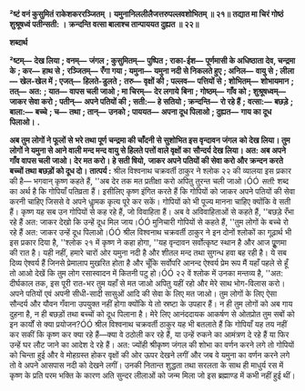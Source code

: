 **²ष्टं वनं कुसुमितं राकेशकररञ्जितम् ।** **यमुनानिललीलैजत्तरुपल्लवशोभितम् ॥ २१॥** **तद्यात मा चिरं गोष्ठं शुश्रूषध्वं पतीन्सती: ।** **क्रन्दन्ति वत्सा बालाश्च तान्पाययत दुह्यत ॥ २२॥** 

**शब्दार्थ** 

**²ष्टम्—** **देख लिया** **; वनम्—** **जंगल** **; कुसुमितम्—** **पुष्पित** **; राका-ईश—** **पूर्णमासी के अधिष्ठाता देव, चन्द्रमा के** **; कर—** **हाथ से** **;** **रञ्जितम्—** **रँगा गया** **; यमुना—** **यमुना नदी से निकलते हुए** **; अनिल—** **वायु से** **; लीला—** **खेल-खेल में** **; एजत्—** **हिलते-डुलते** **;** **तरु—** **वृक्षों की** **; पल्लव—** **पत्तियों से** **; शोभितम्—** **शोभायमान** **; तत्—** **अत:** **; यात—** **वापस चली जाओ** **; मा चिरम्—** **देर लगाये** **बिना** **; गोष्ठम्—** **गाँव को** **; शुश्रूषध्वम्—** **जाकर सेवा करो** **; पतीन्—** **अपने पतियों की** **; सती:—** **हे सतियो** **; क्रन्दन्ति—** **रो रहे हैं** **;** **वत्सा:—** **बछड़े** **; बाला:—** **बच्चे** **; च—** **तथा** **; तान्—** **उनको** **; पाययत—** **अपना दूध पिलाओ** **; दुह्यत—** **गाय का दूध पिलाओ।** **.** 

**अब तुम लोगों ने फूलों से भरे तथा पूर्ण चन्द्रमा की चाँदनी से सुशोभित इस वृन्दावन जंगल** **को देख लिया। तुम लोगों ने यमुना से आने वाली मन्द मन्द वायु से हिलते पत्तों वाले वृक्षों का** **सौन्दर्य देख लिया। अत: अब अपने गाँव वापस चली जाओ। देर मत करो। हे सती षियो,** **जाकर अपने पतियों की सेवा करो और क्रन्दन करते बच्चों तथा बछड़ों को दूध दो।** **तात्पर्य :** श्रील विश्वनाथ चक्रवर्ती ठाकुर ने श्लोक २२ की व्यालया इस प्रकार की है— भगवान् कृष्ण कहते हैं, ''अब देर तक मत प्रतीक्षा करो अपितु तुरन्त चली जाओ।ÓÓ *सती:* शब्द का अर्थ है कि गोपियाँ पतिव्रता हैं। इसीलिए कृष्ण इंगित करते हैं कि गोपियों को जाकर अपने पतियों की सेवा करनी चाहिए जिससे वे अपने धाॢमक कृत्य पूरे कर सकें। गोपियों को भी पूज्य मानना चाहिए क्योंकि वे सती हैं। कृष्ण यह सब उन गोपियों से कह रहे हैं, जो विवाहिता हैं। अब वे अविवाहिताओं से कहते हैं, ''बछड़े रँभा रहे हैं अत: जाकर देखो कि उन्हें दूध मिल जाय।ÓÓ मुनिचारी गोपियों से कहते हैं, ''तुम लोगों के बच्चे रो रहे हैं अत: जाकर उन्हें दूध पिलाओ।ÓÓ श्रील विश्वनाथ चक्रवर्ती ठाकुर ने इन दोनों श्लोकों का गूढ़ार्थ भी इस प्रकार दिया है, ''श्लोक २१ में कृष्ण ने कहा होगा, ''यह वृन्दावन सर्वोत्कृष्ट स्थान है और आज पूॢणमा की रात है। यही नहीं, हमारे चारों ओर यमुना नदी है और शीतल मन्द तथा सुगन्ध हवा बह रही है। ये सब दिव्य ऐश्वर्य हैं जिनसे प्रेमालाप मुखरित होता है और चूँकि सर्वोपरि आनन्द ऐश्वर्य प्रेम रूप मैं यहाँ पहले से हूँ तो आओ देखें कि तुम लोग रसास्वादन में कितनी पटु हो।ÓÓ २२ वें श्लोक में उनका मन्तव्य है, ''अत: दीर्घकाल तक, इस पूरी रात-भर तुम यहाँ से मत जाओ अपितु यहीं रहो और मेरे साथ भोग-विलास करो। अपने पतियों एवं अपनी सीधी-सादी सासुओं आदि की सेवा के लिए मत जाओ। तुम लोगों के लिए ऐसा सौन्दर्य और यौवन गँवाना उपयुक्त नहीं होगा क्योंकि ये तो स्रष्टा के उपहार हैं। न ही तुम लोगों को अब गाय दुहना है, न ही बछड़ों तथा बच्चों को दूध पिलाना है। मेरे लिए आनंददायक आकर्षण से ओतप्रोत तुम सबों को इन कार्यों से क्या प्रयोजन?ÓÓ श्रील विश्वनाथ चक्रवर्ती ठाकुर यह भी बतलाते हैं कि गोपियाँ यह तय नहीं कर सकीं कि कृष्ण कर क्या रहे हैं—क्या वे ठठोली कर रहे हैं, या उन्हें रुकने का आमंत्रण दे रहे हैं या फिर उन्हें घर लौट जाने का आदेश दे रहे हैं। अत: ज्योंही श्रीकृष्ण जंगल की शोभा का वर्णन करने लगे तो गोपियों को चिन्ता हुई और वे मोहग्रस्त होकर वृक्षों की ओर ऊपर देखने लगीं और जब वे यमुना का वर्णन करने लगे तो वे अपने आसपास नदी को देखने लगीं। उनकी नितान्त शुद्धता तथा सरलता के साथ ही माधुर्य रस में कृष्ण के प्रति परम भक्ति के कारण अति सुन्दर लीलाओं को जन्म मिला जो इस ब्रह्माण्ड में कभी नहीं हुई थीं।  